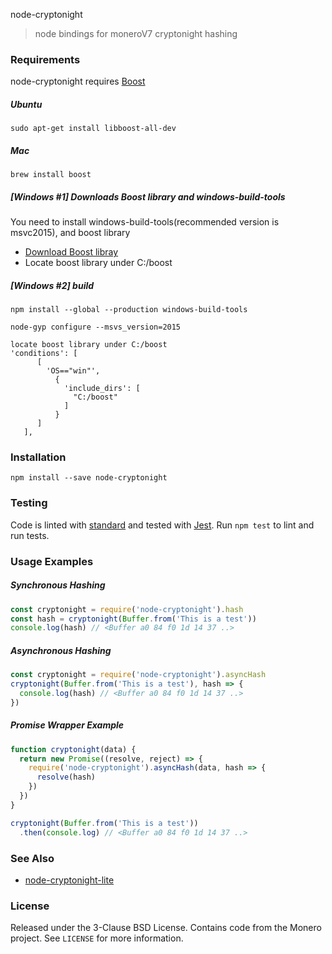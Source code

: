 
node-cryptonight
> node bindings for moneroV7 cryptonight hashing

### Requirements

node-cryptonight requires [Boost](http://www.boost.org)

##### Ubuntu

    sudo apt-get install libboost-all-dev

##### Mac

    brew install boost
    
    
##### [Windows #1] Downloads Boost library and windows-build-tools 

You need to install windows-build-tools(recommended version is msvc2015), and boost library 

* [Download Boost libray](https://www.boost.org/users/history/)   
* Locate boost library under C:/boost


##### [Windows #2] build

    npm install --global --production windows-build-tools
    
    node-gyp configure --msvs_version=2015

    locate boost library under C:/boost
    'conditions': [
          [
            'OS=="win"', 
              {
                'include_dirs': [
                  "C:/boost" 
                ] 
              }
          ] 
       ],
    
### Installation

    npm install --save node-cryptonight
   
### Testing

Code is linted with [standard](https://github.com/standard/standard) and tested with [Jest](https://github.com/facebook/jest). Run `npm test` to lint and run tests.

### Usage Examples

##### Synchronous Hashing

```js
const cryptonight = require('node-cryptonight').hash
const hash = cryptonight(Buffer.from('This is a test'))
console.log(hash) // <Buffer a0 84 f0 1d 14 37 ..>
```

##### Asynchronous Hashing

```js
const cryptonight = require('node-cryptonight').asyncHash
cryptonight(Buffer.from('This is a test'), hash => {
  console.log(hash) // <Buffer a0 84 f0 1d 14 37 ..>
})
```

##### Promise Wrapper Example

```js
function cryptonight(data) {
  return new Promise((resolve, reject) => {
    require('node-cryptonight').asyncHash(data, hash => {
      resolve(hash)
    })
  })
}

cryptonight(Buffer.from('This is a test'))
  .then(console.log) // <Buffer a0 84 f0 1d 14 37 ..>
```

### See Also

* [node-cryptonight-lite](https://github.com/ExcitableAardvark/node-cryptonight-lite)

### License

Released under the 3-Clause BSD License. Contains code from the Monero project. See `LICENSE` for more information.

